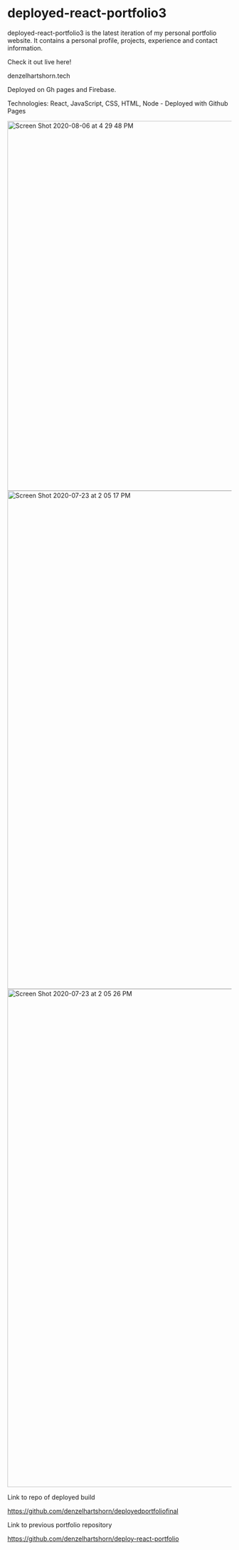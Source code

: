 # deployed-react-portfolio3

deployed-react-portfolio3 is the latest iteration of my personal portfolio website.  It contains a personal profile, projects, experience and contact information.

Check it out live here!

denzelhartshorn.tech

Deployed on Gh pages and Firebase.

Technologies: React, JavaScript, CSS, HTML, Node - Deployed with Github Pages

<img width="829" alt="Screen Shot 2020-08-06 at 4 29 48 PM" src="https://user-images.githubusercontent.com/50594925/89592772-5113ae80-d802-11ea-8660-24a08e25aa45.png">
<img width="1117" alt="Screen Shot 2020-07-23 at 2 05 17 PM" src="https://user-images.githubusercontent.com/50594925/88338969-1122d680-ccee-11ea-80e5-0992358fd48a.png">
<img width="1117" alt="Screen Shot 2020-07-23 at 2 05 26 PM" src="https://user-images.githubusercontent.com/50594925/88338972-12540380-ccee-11ea-8e98-d34135d40a9a.png">

Link to repo of deployed build

https://github.com/denzelhartshorn/deployedportfoliofinal

Link to previous portfolio repository

https://github.com/denzelhartshorn/deploy-react-portfolio
